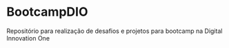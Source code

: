 # BootcampDIO
Repositório para realização de desafios e projetos para bootcamp na Digital Innovation One
